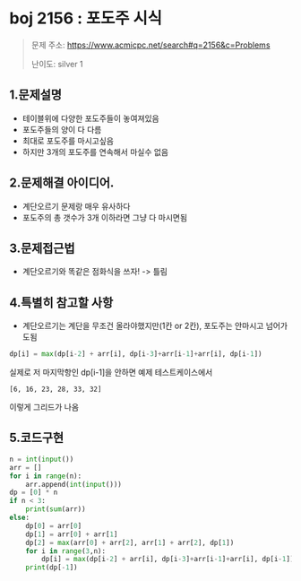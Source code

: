 # boj 2156 : 포도주 시식 
> 문제 주소: https://www.acmicpc.net/search#q=2156&c=Problems
> 
> 난이도: silver 1

## 1.문제설명
- 테이블위에 다양한 포도주들이 놓여져있음
- 포도주들의 양이 다 다름
- 최대로 포도주를 마시고싶음
- 하지만 3개의 포도주를 연속해서 마실수 없음

## 2.문제해결 아이디어.
- 계단오르기 문제랑 매우 유사하다
- 포도주의 총 갯수가 3개 이하라면 그냥 다 마시면됨
## 3.문제접근법
- 계단오르기와 똑같은 점화식을 쓰자! -> 틀림

## 4.특별히 참고할 사항
- 계단오르기는 계단을 무조건 올라야했지만(1칸 or 2칸), 포도주는 안마시고 넘어가도됨
```python
dp[i] = max(dp[i-2] + arr[i], dp[i-3]+arr[i-1]+arr[i], dp[i-1])
```
실제로 저 마지막항인 dp[i-1]을 안하면 예제 테스트케이스에서
```
[6, 16, 23, 28, 33, 32]
```
이렇게 그리드가 나옴
## 5.코드구현
``` python
n = int(input())
arr = []
for i in range(n):
    arr.append(int(input()))
dp = [0] * n
if n < 3:
    print(sum(arr))
else:
    dp[0] = arr[0]
    dp[1] = arr[0] + arr[1]
    dp[2] = max(arr[0] + arr[2], arr[1] + arr[2], dp[1])
    for i in range(3,n):
        dp[i] = max(dp[i-2] + arr[i], dp[i-3]+arr[i-1]+arr[i], dp[i-1])
    print(dp[-1])
```